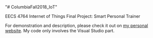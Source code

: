 "# ColumbiaFall2018_IoT" 

EECS 4764 Internet of Things Final Project: Smart Personal Trainer

For demonstration and description, please check it out on [my personal website](https://chenraphaelliu.com/home/projects/2018-columbia-iot/).
My code only involves the Visual Studio part.
